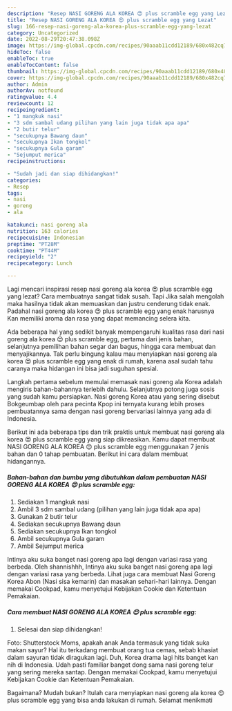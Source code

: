 ```yaml
---
description: "Resep NASI GORENG ALA KOREA 😍 plus scramble egg yang Lezat"
title: "Resep NASI GORENG ALA KOREA 😍 plus scramble egg yang Lezat"
slug: 166-resep-nasi-goreng-ala-korea-plus-scramble-egg-yang-lezat
category: Uncategorized
date: 2022-08-29T20:47:38.098Z
image: https://img-global.cpcdn.com/recipes/90aaab11cdd12189/680x482cq70/nasi-goreng-ala-korea-plus-scramble-egg-foto-resep-utama.jpg
hideToc: false
enableToc: true
enableTocContent: false
thumbnail: https://img-global.cpcdn.com/recipes/90aaab11cdd12189/680x482cq70/nasi-goreng-ala-korea-plus-scramble-egg-foto-resep-utama.jpg
cover: https://img-global.cpcdn.com/recipes/90aaab11cdd12189/680x482cq70/nasi-goreng-ala-korea-plus-scramble-egg-foto-resep-utama.jpg
author: Admin
authorAv: notfound
ratingvalue: 4.4
reviewcount: 12
recipeingredient:
- "1 mangkuk nasi"
- "3 sdm sambal udang pilihan yang lain juga tidak apa apa"
- "2 butir telur"
- "secukupnya Bawang daun"
- "secukupnya Ikan tongkol"
- "secukupnya Gula garam"
- "Sejumput merica"
recipeinstructions:

- "Sudah jadi dan siap dihidangkan!"
categories:
- Resep
tags:
- nasi
- goreng
- ala

katakunci: nasi goreng ala 
nutrition: 163 calories
recipecuisine: Indonesian
preptime: "PT28M"
cooktime: "PT44M"
recipeyield: "2"
recipecategory: Lunch

---
```



Lagi mencari inspirasi resep nasi goreng ala korea 😍 plus scramble egg yang lezat? Cara membuatnya sangat tidak susah. Tapi Jika salah mengolah maka hasilnya tidak akan memuaskan dan justru cenderung tidak enak. Padahal nasi goreng ala korea 😍 plus scramble egg yang enak harusnya Kan memiliki aroma dan rasa yang dapat memancing selera kita.


Ada beberapa hal yang sedikit banyak mempengaruhi kualitas rasa dari nasi goreng ala korea 😍 plus scramble egg, pertama dari jenis bahan, selanjutnya pemilihan bahan segar dan bagus, hingga cara membuat dan menyajikannya. Tak perlu bingung kalau mau menyiapkan nasi goreng ala korea 😍 plus scramble egg yang enak di rumah, karena asal sudah tahu caranya maka hidangan ini bisa jadi suguhan spesial.

Langkah pertama sebelum memulai memasak nasi goreng ala Korea adalah mengiris bahan-bahannya terlebih dahulu. Selanjutnya potong juga sosis yang sudah kamu persiapkan. Nasi goreng Korea atau yang sering disebut Bokgeumbap oleh para pecinta Kpop ini ternyata kurang lebih proses pembuatannya sama dengan nasi goreng bervariasi lainnya yang ada di Indonesia.


Berikut ini ada beberapa tips dan trik praktis untuk membuat nasi goreng ala korea 😍 plus scramble egg yang siap dikreasikan. Kamu dapat membuat NASI GORENG ALA KOREA 😍 plus scramble egg menggunakan 7 jenis bahan dan 0 tahap pembuatan. Berikut ini cara dalam membuat hidangannya.

<!--inarticleads1-->

##### Bahan-bahan dan bumbu yang dibutuhkan dalam pembuatan NASI GORENG ALA KOREA 😍 plus scramble egg:

1. Sediakan 1 mangkuk nasi
1. Ambil 3 sdm sambal udang (pilihan yang lain juga tidak apa apa)
1. Gunakan 2 butir telur
1. Sediakan secukupnya Bawang daun
1. Sediakan secukupnya Ikan tongkol
1. Ambil secukupnya Gula garam
1. Ambil Sejumput merica


Intinya aku suka banget nasi goreng apa lagi dengan variasi rasa yang berbeda. Oleh shannishhh, Intinya aku suka banget nasi goreng apa lagi dengan variasi rasa yang berbeda. Lihat juga cara membuat Nasi Goreng Korea Abon (Nasi sisa kemarin) dan masakan sehari-hari lainnya. Dengan memakai Cookpad, kamu menyetujui Kebijakan Cookie dan Ketentuan Pemakaian. 

<!--inarticleads2-->

##### Cara membuat NASI GORENG ALA KOREA 😍 plus scramble egg:


1. Selesai dan siap dihidangkan!

Foto: Shutterstock Moms, apakah anak Anda termasuk yang tidak suka makan sayur? Hal itu terkadang membuat orang tua cemas, sebab khasiat dalam sayuran tidak diragukan lagi. Duh, Korea drama lagi hits banget kan nih di Indonesia. Udah pasti familiar banget dong sama nasi goreng telur yang sering mereka santap. Dengan memakai Cookpad, kamu menyetujui Kebijakan Cookie dan Ketentuan Pemakaian. 

Bagaimana? Mudah bukan? Itulah cara menyiapkan nasi goreng ala korea 😍 plus scramble egg yang bisa anda lakukan di rumah. Selamat menikmati
